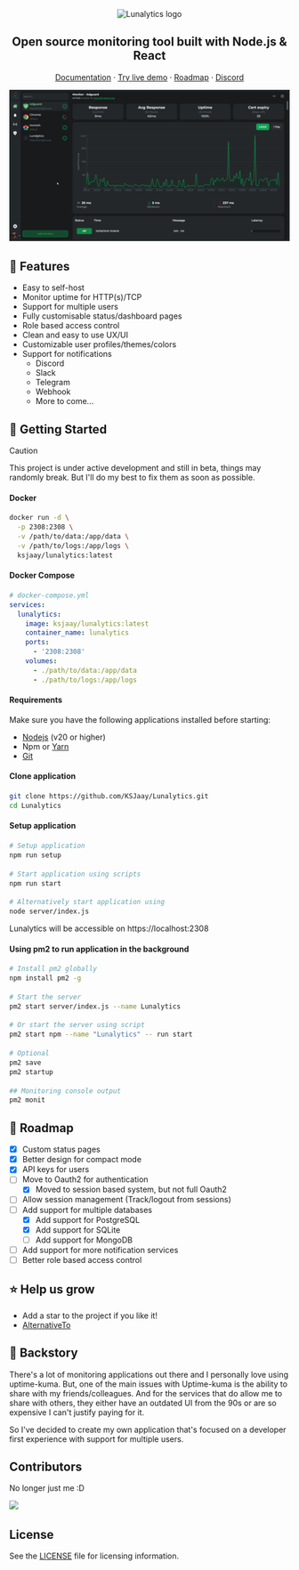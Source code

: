 <div align="center">
  <img src="https://raw.githubusercontent.com/KSJaay/Lunalytics/main/public/LogoWithName.png" width="300px" alt="Lunalytics logo" />
</div>

<h2 align="center">Open source monitoring tool built with Node.js & React</h2>
<div align="center">
  <a href="https://lunalytics.xyz">Documentation</a> ·
  <a href="https://demo.lunalytics.xyz">Try live demo</a> ·
  <a href="https://roadmap.lunalytics.xyz">Roadmap</a> ·
  <a href="https://discord.gg/cjbGmmNdcd">Discord</a>
</div>

![Demo](https://raw.githubusercontent.com/KSJaay/Lunalytics/refs/heads/main/docs/public/demo.gif)

## 📔 Features

- Easy to self-host
- Monitor uptime for HTTP(s)/TCP
- Support for multiple users
- Fully customisable status/dashboard pages
- Role based access control
- Clean and easy to use UX/UI
- Customizable user profiles/themes/colors
- Support for notifications
  - Discord
  - Slack
  - Telegram
  - Webhook
  - More to come...

## 🚀 Getting Started

> [!CAUTION]
>
> This project is under active development and still in beta, things may randomly break. But I'll do my best to fix them as soon as possible.

#### Docker

```bash
docker run -d \
  -p 2308:2308 \
  -v /path/to/data:/app/data \
  -v /path/to/logs:/app/logs \
  ksjaay/lunalytics:latest
```

#### Docker Compose

```yaml
# docker-compose.yml
services:
  lunalytics:
    image: ksjaay/lunalytics:latest
    container_name: lunalytics
    ports:
      - '2308:2308'
    volumes:
      - ./path/to/data:/app/data
      - ./path/to/logs:/app/logs
```

#### Requirements

Make sure you have the following applications installed before starting:

- [Nodejs](https://nodejs.org/en/download/) (v20 or higher)
- Npm or [Yarn](https://classic.yarnpkg.com/lang/en/docs/install/#windows-stable)
- [Git](https://git-scm.com/)

#### Clone application

```bash
git clone https://github.com/KSJaay/Lunalytics.git
cd Lunalytics
```

#### Setup application

```bash
# Setup application
npm run setup

# Start application using scripts
npm run start

# Alternatively start application using
node server/index.js
```

Lunalytics will be accessible on https://localhost:2308

#### Using pm2 to run application in the background

```bash
# Install pm2 globally
npm install pm2 -g

# Start the server
pm2 start server/index.js --name Lunalytics

# Or start the server using script
pm2 start npm --name "Lunalytics" -- run start

# Optional
pm2 save
pm2 startup

## Monitoring console output
pm2 monit
```

## 🎯 Roadmap

- [x] Custom status pages
- [x] Better design for compact mode
- [x] API keys for users
- [ ] Move to Oauth2 for authentication
  - [x] Moved to session based system, but not full Oauth2
- [ ] Allow session management (Track/logout from sessions)
- [ ] Add support for multiple databases
  - [x] Add support for PostgreSQL
  - [x] Add support for SQLite
  - [ ] Add support for MongoDB
- [ ] Add support for more notification services
- [ ] Better role based access control

## ⭐ Help us grow

- Add a star to the project if you like it!
- [AlternativeTo](https://alternativeto.net/software/lunalytics/about/)

## 📖 Backstory

There's a lot of monitoring applications out there and I personally love using uptime-kuma. But, one of the main issues with Uptime-kuma is the ability to share with my friends/colleagues. And for the services that do allow me to share with others, they either have an outdated UI from the 90s or are so expensive I can't justify paying for it.

So I've decided to create my own application that's focused on a developer first experience with support for multiple users.

## Contributors

No longer just me :D

<a href="https://github.com/KSJaay/Lunalytics/graphs/contributors">
  <img src="https://contrib.rocks/image?repo=KSJaay/Lunalytics" />
</a>

## License

See the [LICENSE](https://github.com/KSJaay/Lunalytics/blob/main/LICENSE) file for licensing information.
